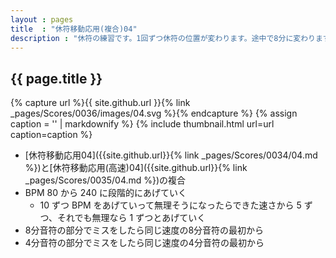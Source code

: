 ```yaml
---
layout : pages
title  : "休符移動応用(複合)04"
description : "休符の練習です。1回ずつ休符の位置が変わります。途中で8分に変わります。4分でも8分でも刻めるようにしましょう。休符は空打ちできると速くてもリズムを正確に捉えることができるかと思います。"
---
```


## {{ page.title }}

{% capture url %}{{ site.github.url }}{% link _pages/Scores/0036/images/04.svg %}{% endcapture %}
{% assign caption = '' | markdownify %}
{% include thumbnail.html url=url caption=caption %}

* [休符移動応用04]({{site.github.url}}{% link _pages/Scores/0034/04.md %})と[休符移動応用(高速)04]({{site.github.url}}{% link _pages/Scores/0035/04.md %})の複合
* BPM 80 から 240 に段階的にあげていく
  * 10 ずつ BPM をあげていって無理そうになったらできた速さから 5 ずつ、それでも無理なら 1 ずつとあげていく
* 8分音符の部分でミスをしたら同じ速度の8分音符の最初から
* 4分音符の部分でミスをしたら同じ速度の4分音符の最初から